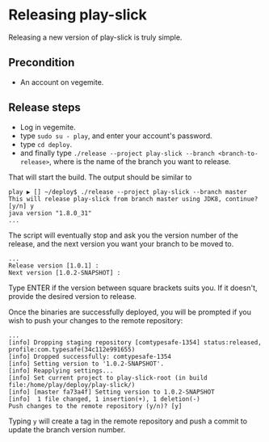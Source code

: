 # Releasing play-slick

Releasing a new version of play-slick is truly simple.

## Precondition

* An account on vegemite.

## Release steps

* Log in vegemite.
* type `sudo su - play`, and enter your account's password.
* type `cd deploy`.
* and finally type `./release --project play-slick --branch <branch-to-release>`, where <branch-to-release> is the name of the branch you want to release.

That will start the build. The output should be similar to

```
play ▶ [] ~/deploy$ ./release --project play-slick --branch master
This will release play-slick from branch master using JDK8, continue? [y/n] y
java version "1.8.0_31"
...
```

The script will eventually stop and ask you the version number of the release, and the next version you want your branch to be moved to.

```
...
Release version [1.0.1] :
Next version [1.0.2-SNAPSHOT] : 
```
Type ENTER if the version between square brackets suits you. If it doesn't, provide the desired version to release.

Once the binaries are successfully deployed, you will be prompted if you wish to push your changes to the remote repository:

```
...
[info] Dropping staging repository [comtypesafe-1354] status:released, profile:com.typesafe(34c112e991655)
[info] Dropped successfully: comtypesafe-1354
[info] Setting version to '1.0.2-SNAPSHOT'.
[info] Reapplying settings...
[info] Set current project to play-slick-root (in build file:/home/play/deploy/play-slick/)
[info] [master fa73a4f] Setting version to 1.0.2-SNAPSHOT
[info]  1 file changed, 1 insertion(+), 1 deletion(-)
Push changes to the remote repository (y/n)? [y]
```

Typing `y` will create a tag in the remote repository and push a commit to update the branch version number.